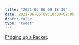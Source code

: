 ```yaml
---
title: "2021 06 06 09 18 30"
date: 2021-06-06T09:18:30+02:00
draft: false
type: "tweet"
---
```

[F*dging up a Racket](https://www.hashcollision.org/brainfudge/index.html).
